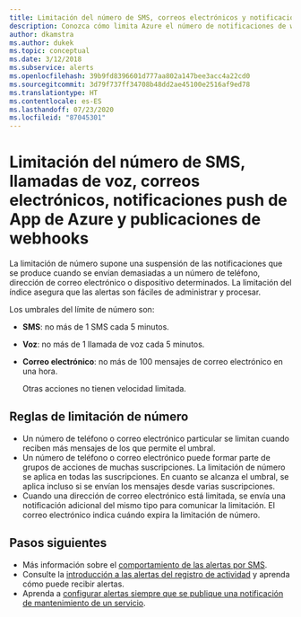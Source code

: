 ```yaml
---
title: Limitación del número de SMS, correos electrónicos y notificaciones push
description: Conozca cómo limita Azure el número de notificaciones de webhook o notificaciones push de App de Azure, mensajes de correo electrónico o SMS posibles de un grupo de acciones.
author: dkamstra
ms.author: dukek
ms.topic: conceptual
ms.date: 3/12/2018
ms.subservice: alerts
ms.openlocfilehash: 39b9fd8396601d777aa802a147bee3acc4a22cd0
ms.sourcegitcommit: 3d79f737ff34708b48dd2ae45100e2516af9ed78
ms.translationtype: HT
ms.contentlocale: es-ES
ms.lasthandoff: 07/23/2020
ms.locfileid: "87045301"
---
```

# <a name="rate-limiting-for-voice-sms-emails-azure-app-push-notifications-and-webhook-posts"></a>Limitación del número de SMS, llamadas de voz, correos electrónicos, notificaciones push de App de Azure y publicaciones de webhooks
La limitación de número supone una suspensión de las notificaciones que se produce cuando se envían demasiadas a un número de teléfono, dirección de correo electrónico o dispositivo determinados. La limitación del índice asegura que las alertas son fáciles de administrar y procesar.

Los umbrales del límite de número son:

- **SMS**: no más de 1 SMS cada 5 minutos.
- **Voz**: no más de 1 llamada de voz cada 5 minutos.
- **Correo electrónico**: no más de 100 mensajes de correo electrónico en una hora.
 
  Otras acciones no tienen velocidad limitada.

## <a name="rate-limit-rules"></a>Reglas de limitación de número
- Un número de teléfono o correo electrónico particular se limitan cuando reciben más mensajes de los que permite el umbral.
- Un número de teléfono o correo electrónico puede formar parte de grupos de acciones de muchas suscripciones. La limitación de número se aplica en todas las suscripciones. En cuanto se alcanza el umbral, se aplica incluso si se envían los mensajes desde varias suscripciones.
- Cuando una dirección de correo electrónico está limitada, se envía una notificación adicional del mismo tipo para comunicar la limitación. El correo electrónico indica cuándo expira la limitación de número.

## <a name="next-steps"></a>Pasos siguientes ##
* Más información sobre el [comportamiento de las alertas por SMS](alerts-sms-behavior.md).
* Consulte la [introducción a las alertas del registro de actividad](alerts-overview.md) y aprenda cómo puede recibir alertas.  
* Aprenda a [configurar alertas siempre que se publique una notificación de mantenimiento de un servicio](../../service-health/alerts-activity-log-service-notifications-portal.md).
